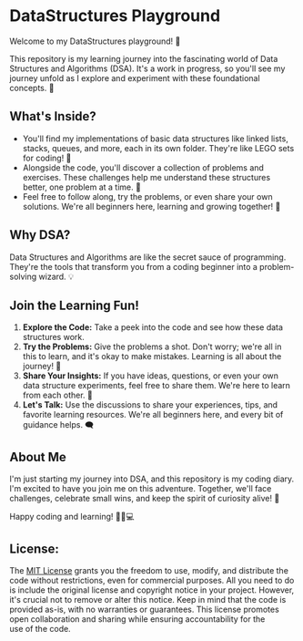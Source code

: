 # DataStructures Playground

Welcome to my DataStructures playground! 🚀

This repository is my learning journey into the fascinating world of Data Structures and Algorithms (DSA). It's a work in progress, so you'll see my journey unfold as I explore and experiment with these foundational concepts. 🌱

## What's Inside?

- You'll find my implementations of basic data structures like linked lists, stacks, queues, and more, each in its own folder. They're like LEGO sets for coding! 🧱
- Alongside the code, you'll discover a collection of problems and exercises. These challenges help me understand these structures better, one problem at a time. 👾
- Feel free to follow along, try the problems, or even share your own solutions. We're all beginners here, learning and growing together! 🙌

## Why DSA?

Data Structures and Algorithms are like the secret sauce of programming. They're the tools that transform you from a coding beginner into a problem-solving wizard. 💡

## Join the Learning Fun!

1. **Explore the Code:** Take a peek into the code and see how these data structures work.
2. **Try the Problems:** Give the problems a shot. Don't worry; we're all in this to learn, and it's okay to make mistakes. Learning is all about the journey! 💪
3. **Share Your Insights:** If you have ideas, questions, or even your own data structure experiments, feel free to share them. We're here to learn from each other. 🤝
4. **Let's Talk:** Use the discussions to share your experiences, tips, and favorite learning resources. We're all beginners here, and every bit of guidance helps. 🗨️

## About Me

I'm just starting my journey into DSA, and this repository is my coding diary. I'm excited to have you join me on this adventure. Together, we'll face challenges, celebrate small wins, and keep the spirit of curiosity alive! 🌟

Happy coding and learning! 🚴‍♂️💻

## License: 
The [MIT License](https://github.com/RamSankarS/MachineLearning/blob/main/LICENSE) grants you the freedom to use, modify, and distribute the code without restrictions, even for commercial purposes. All you need to do is include the original license and copyright notice in your project. However, it's crucial not to remove or alter this notice. Keep in mind that the code is provided as-is, with no warranties or guarantees. This license promotes open collaboration and sharing while ensuring accountability for the use of the code.
